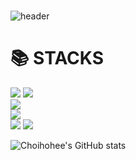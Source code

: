 ### 
![header](https://capsule-render.vercel.app/api?type=waving&color=timeGradient&height=300&section=header&text=🍀호희's%20개발%20회고록🍀&fontSize=50&animation=twinkling&fontAlignY=40&desc=Backend&descAlignY=63&descAlign=75)
<div align=align><h1>📚 STACKS</h1></div>
<div align=left> 
  <img src="https://img.shields.io/badge/java-007396?style=for-the-badge&logo=java&logoColor=white">
   <img src="https://img.shields.io/badge/c++-00599C?style=for-the-badge&logo=c%2B%2B&logoColor=white">
   <br>
   
   <img src="https://img.shields.io/badge/mysql-4479A1?style=for-the-badge&logo=mysql&logoColor=white">
   <br>
   
   <img src="https://img.shields.io/badge/spring-6DB33F?style=for-the-badge&logo=spring&logoColor=white">
   <br>
  
  <img src="https://img.shields.io/badge/github-181717?style=for-the-badge&logo=github&logoColor=white">
  <img src="https://img.shields.io/badge/git-F05032?style=for-the-badge&logo=git&logoColor=white">
</div>


![Choihohee's GitHub stats](https://github-readme-stats.vercel.app/api?username=Choihohee&show_icons=true&theme=tokyonight)


